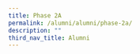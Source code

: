 ```yaml
---
title: Phase 2A
permalink: /alumni/alumni/phase-2a/
description: ""
third_nav_title: Alumni
---
```

